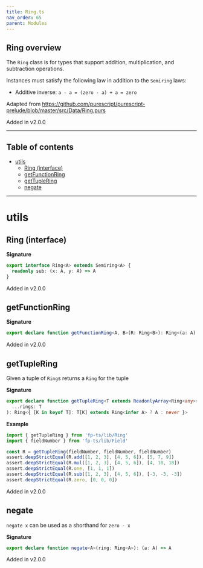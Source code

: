```yaml
---
title: Ring.ts
nav_order: 65
parent: Modules
---
```


## Ring overview

The `Ring` class is for types that support addition, multiplication, and subtraction operations.

Instances must satisfy the following law in addition to the `Semiring` laws:

- Additive inverse: `a - a = (zero - a) + a = zero`

Adapted from https://github.com/purescript/purescript-prelude/blob/master/src/Data/Ring.purs

Added in v2.0.0

---

<h2 class="text-delta">Table of contents</h2>

- [utils](#utils)
  - [Ring (interface)](#ring-interface)
  - [getFunctionRing](#getfunctionring)
  - [getTupleRing](#gettuplering)
  - [negate](#negate)

---

# utils

## Ring (interface)

**Signature**

```ts
export interface Ring<A> extends Semiring<A> {
  readonly sub: (x: A, y: A) => A
}
```

Added in v2.0.0

## getFunctionRing

**Signature**

```ts
export declare function getFunctionRing<A, B>(R: Ring<B>): Ring<(a: A) => B>
```

Added in v2.0.0

## getTupleRing

Given a tuple of `Ring`s returns a `Ring` for the tuple

**Signature**

```ts
export declare function getTupleRing<T extends ReadonlyArray<Ring<any>>>(
  ...rings: T
): Ring<{ [K in keyof T]: T[K] extends Ring<infer A> ? A : never }>
```

**Example**

```ts
import { getTupleRing } from 'fp-ts/lib/Ring'
import { fieldNumber } from 'fp-ts/lib/Field'

const R = getTupleRing(fieldNumber, fieldNumber, fieldNumber)
assert.deepStrictEqual(R.add([1, 2, 3], [4, 5, 6]), [5, 7, 9])
assert.deepStrictEqual(R.mul([1, 2, 3], [4, 5, 6]), [4, 10, 18])
assert.deepStrictEqual(R.one, [1, 1, 1])
assert.deepStrictEqual(R.sub([1, 2, 3], [4, 5, 6]), [-3, -3, -3])
assert.deepStrictEqual(R.zero, [0, 0, 0])
```

Added in v2.0.0

## negate

`negate x` can be used as a shorthand for `zero - x`

**Signature**

```ts
export declare function negate<A>(ring: Ring<A>): (a: A) => A
```

Added in v2.0.0
